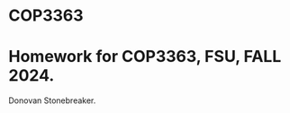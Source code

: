 # COP3363

Homework for COP3363, FSU, FALL 2024.
=====================================
Donovan Stonebreaker.
